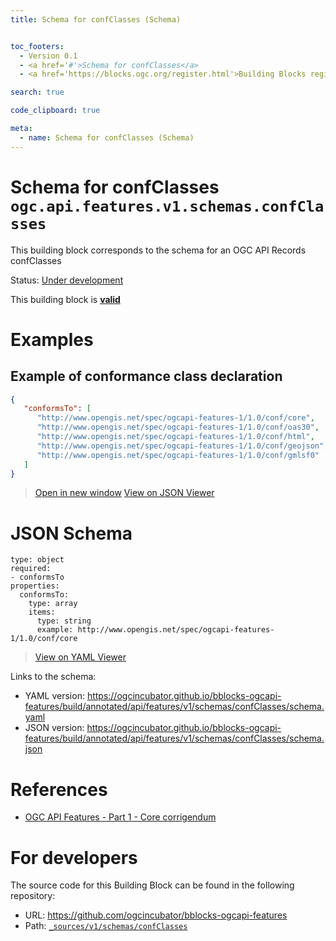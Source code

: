 ```yaml
---
title: Schema for confClasses (Schema)


toc_footers:
  - Version 0.1
  - <a href='#'>Schema for confClasses</a>
  - <a href='https://blocks.ogc.org/register.html'>Building Blocks register</a>

search: true

code_clipboard: true

meta:
  - name: Schema for confClasses (Schema)
---
```



# Schema for confClasses `ogc.api.features.v1.schemas.confClasses`

This building block corresponds to the schema for an OGC API Records confClasses

<p class="status">
    <span data-rainbow-uri="http://www.opengis.net/def/status">Status</span>:
    <a href="http://www.opengis.net/def/status/under-development" target="_blank" data-rainbow-uri>Under development</a>
</p>

<aside class="success">
This building block is <strong><a href="https://github.com/ogcincubator/bblocks-ogcapi-features/blob/master/build/tests/api/features/v1/schemas/confClasses/" target="_blank">valid</a></strong>
</aside>

# Examples

## Example of conformance class declaration



```json
{
   "conformsTo": [
      "http://www.opengis.net/spec/ogcapi-features-1/1.0/conf/core",
      "http://www.opengis.net/spec/ogcapi-features-1/1.0/conf/oas30",
      "http://www.opengis.net/spec/ogcapi-features-1/1.0/conf/html",
      "http://www.opengis.net/spec/ogcapi-features-1/1.0/conf/geojson",
      "http://www.opengis.net/spec/ogcapi-features-1/1.0/conf/gmlsf0"
   ]
}

```

<blockquote class="lang-specific json">
  <p class="example-links">
    <a target="_blank" href="https://ogcincubator.github.io/bblocks-ogcapi-features/build/tests/api/features/v1/schemas/confClasses/example_1_1.json">Open in new window</a>
    <a target="_blank" href="https://avillar.github.io/TreedocViewer/?dataParser=json&amp;dataUrl=https%3A%2F%2Fogcincubator.github.io%2Fbblocks-ogcapi-features%2Fbuild%2Ftests%2Fapi%2Ffeatures%2Fv1%2Fschemas%2FconfClasses%2Fexample_1_1.json&amp;expand=2&amp;option=%7B%22showTable%22%3A+false%7D">View on JSON Viewer</a></p>
</blockquote>



# JSON Schema

```yaml--schema
type: object
required:
- conformsTo
properties:
  conformsTo:
    type: array
    items:
      type: string
      example: http://www.opengis.net/spec/ogcapi-features-1/1.0/conf/core

```

> <a target="_blank" href="https://avillar.github.io/TreedocViewer/?dataParser=yaml&amp;dataUrl=https%3A%2F%2Fogcincubator.github.io%2Fbblocks-ogcapi-features%2Fbuild%2Fannotated%2Fapi%2Ffeatures%2Fv1%2Fschemas%2FconfClasses%2Fschema.yaml&amp;expand=2&amp;option=%7B%22showTable%22%3A+false%7D">View on YAML Viewer</a>

Links to the schema:

* YAML version: <a href="https://ogcincubator.github.io/bblocks-ogcapi-features/build/annotated/api/features/v1/schemas/confClasses/schema.yaml" target="_blank">https://ogcincubator.github.io/bblocks-ogcapi-features/build/annotated/api/features/v1/schemas/confClasses/schema.yaml</a>
* JSON version: <a href="https://ogcincubator.github.io/bblocks-ogcapi-features/build/annotated/api/features/v1/schemas/confClasses/schema.json" target="_blank">https://ogcincubator.github.io/bblocks-ogcapi-features/build/annotated/api/features/v1/schemas/confClasses/schema.json</a>

# References

* [OGC API Features - Part 1 - Core corrigendum](https://docs.ogc.org/is/17-069r4/17-069r4.html)

# For developers

The source code for this Building Block can be found in the following repository:

* URL: <a href="https://github.com/ogcincubator/bblocks-ogcapi-features" target="_blank">https://github.com/ogcincubator/bblocks-ogcapi-features</a>
* Path:
<code><a href="https://github.com/ogcincubator/bblocks-ogcapi-features/blob/HEAD/_sources/v1/schemas/confClasses" target="_blank">_sources/v1/schemas/confClasses</a></code>

